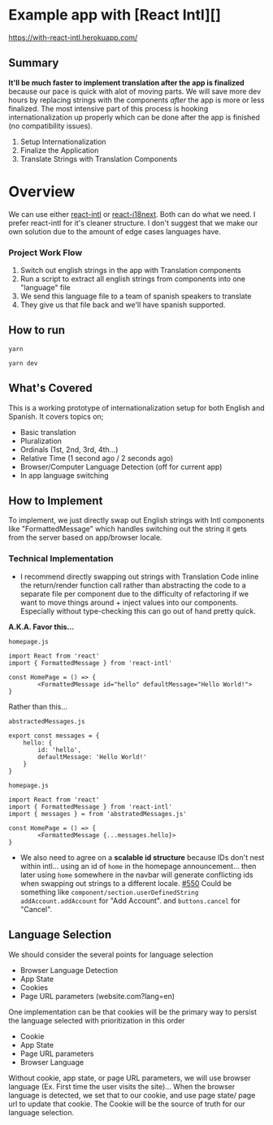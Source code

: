 # Example app with [React Intl][]
https://with-react-intl.herokuapp.com/


## Summary
**It'll be much faster to implement translation after the app is finalized** because our pace is quick with alot of moving parts. We will save more dev hours by replacing strings with the components _after_ the app is more or less finalized. The most intensive part of this process is hooking internationalization up properly which can be done after the app is finished (no compatibility issues). 

1. Setup Internationalization
2. Finalize the Application
3. Translate Strings with Translation Components

# Overview
We can use either [react-intl](https://github.com/formatjs/react-intl) or [react-i18next](https://github.com/i18next/react-i18next). Both can do what we need. I prefer react-intl for it's cleaner structure.
I don't suggest that we make our own solution due to the amount of edge cases languages have. 

### Project Work Flow
1. Switch out english strings in the app with Translation components
2. Run a script to extract all english strings from components into one "language" file 
3. We send this language file to a team of spanish speakers to translate
4. They give us that file back and we'll have spanish supported. 

## How to run

`yarn`

`yarn dev`

## What's Covered

This is a working prototype of internationalization setup for both English and Spanish. It covers topics on;

- Basic translation
- Pluralization
- Ordinals (1st, 2nd, 3rd, 4th...)
- Relative Time (1 second ago / 2 seconds ago)
- Browser/Computer Language Detection (off for current app)
- In app language switching

## How to Implement

To implement, we just directly swap out English strings with Intl components like "FormattedMessage" which handles switching out the string it gets from the server based on app/browser locale.

### Technical Implementation
- I recommend directly swapping out strings with Translation Code inline the return/render function call rather than abstracting the code to a separate file per component due to the difficulty of refactoring if we want to move things around + inject values into our components. Especially without type-checking this can go out of hand pretty quick.

**A.K.A. Favor this...**

`homepage.js`

```
import React from 'react'
import { FormattedMessage } from 'react-intl'

const HomePage = () => {
        <FormattedMessage id="hello" defaultMessage="Hello World!">
}
```

Rather than this...

`abstractedMessages.js`

```
export const messages = {
    hello: {
        id: 'hello',
        defaultMessage: 'Hello World!'
    }
}

```

`homepage.js`

```
import React from 'react'
import { FormattedMessage } from 'react-intl'
import { messages } = from 'abstratedMessages.js'

const HomePage = () => {
        <FormattedMessage {...messages.hello}>
}
```

- We also need to agree on a **scalable id structure** because IDs don't nest within intl... using an id of `home` in the homepage announcement... then later using `home` somewhere in the navbar will generate conflicting ids when swapping out strings to a different locale. [#550](https://github.com/formatjs/react-intl/issues/550) Could be something like `component/section.userDefinedString` `addAccount.addAccount` for "Add Account". and `buttons.cancel` for "Cancel".

## Language Selection
We should consider the several points for language selection
- Browser Language Detection
- App State
- Cookies
- Page URL parameters (website.com?lang=en)

One implementation can be that cookies will be the primary way to persist the language selected with prioritization in this order

- Cookie
- App State
- Page URL parameters
- Browser Language

Without cookie, app state, or page URL parameters, we will use browser language (Ex. First time the user visits the site)... When the browser language is detected, we set that to our cookie, and use page state/ page url to update that cookie. The Cookie will be the source of truth for our language selection. 

